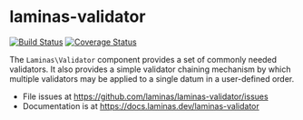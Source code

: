 # laminas-validator

[![Build Status](https://travis-ci.org/laminas/laminas-validator.svg?branch=master)](https://travis-ci.org/laminas/laminas-validator)
[![Coverage Status](https://coveralls.io/repos/laminas/laminas-validator/badge.svg?branch=master)](https://coveralls.io/r/laminas/laminas-validator?branch=master)

The `Laminas\Validator` component provides a set of commonly needed validators. It
also provides a simple validator chaining mechanism by which multiple validators
may be applied to a single datum in a user-defined order.


- File issues at https://github.com/laminas/laminas-validator/issues
- Documentation is at https://docs.laminas.dev/laminas-validator
